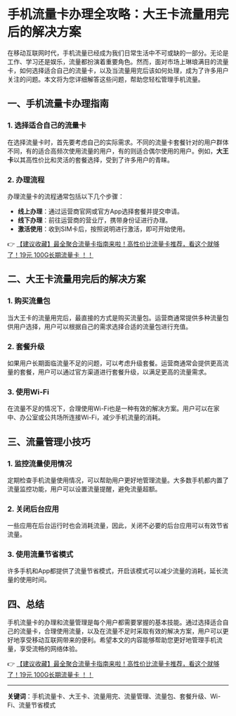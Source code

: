 # 手机流量卡办理全攻略：大王卡流量用完后的解决方案

在移动互联网时代，手机流量已经成为我们日常生活中不可或缺的一部分。无论是工作、学习还是娱乐，流量都扮演着重要角色。然而，面对市场上琳琅满目的流量卡，如何选择适合自己的流量卡，以及当流量用完后该如何处理，成为了许多用户关注的问题。本文将为您详细解答这些问题，帮助您轻松管理手机流量。

## 一、手机流量卡办理指南

### 1. 选择适合自己的流量卡
在选择流量卡时，首先要考虑自己的实际需求。不同的流量卡套餐针对的用户群体不同，有的适合高频次使用流量的用户，有的则适合偶尔使用的用户。例如，**大王卡**以其高性价比和灵活的套餐选择，受到了许多用户的青睐。

### 2. 办理流程
办理流量卡的流程通常包括以下几个步骤：
- **线上办理**：通过运营商官网或官方App选择套餐并提交申请。
- **线下办理**：前往运营商的营业厅，携带身份证进行办理。
- **激活使用**：收到SIM卡后，按照说明进行激活，即可开始使用。

👉 [【建议收藏】最全聚合流量卡指南来啦！高性价比流量卡推荐，看这个就够了！19元 100G长期流量卡 ！！](https://bit.ly/Liuliangka)

## 二、大王卡流量用完后的解决方案

### 1. 购买流量包
当大王卡的流量用完后，最直接的方式是购买流量包。运营商通常提供多种流量包供用户选择，用户可以根据自己的需求选择合适的流量包进行充值。

### 2. 套餐升级
如果用户长期面临流量不足的问题，可以考虑升级套餐。运营商通常会提供更高流量的套餐，用户可以通过官方渠道进行套餐升级，以满足更高的流量需求。

### 3. 使用Wi-Fi
在流量不足的情况下，合理使用Wi-Fi也是一种有效的解决方案。用户可以在家中、办公室或公共场所连接Wi-Fi，减少手机流量的消耗。

## 三、流量管理小技巧

### 1. 监控流量使用情况
定期检查手机流量使用情况，可以帮助用户更好地管理流量。大多数手机都内置了流量监控功能，用户可以设置流量提醒，避免流量超额。

### 2. 关闭后台应用
一些应用在后台运行时也会消耗流量，因此，关闭不必要的后台应用可以有效节省流量。

### 3. 使用流量节省模式
许多手机和App都提供了流量节省模式，开启该模式可以减少流量的消耗，延长流量的使用时间。

## 四、总结

手机流量卡的办理和流量管理是每个用户都需要掌握的基本技能。通过选择适合自己的流量卡，合理使用流量，以及在流量不足时采取有效的解决方案，用户可以更好地享受移动互联网带来的便利。希望本文的内容能够帮助您更好地管理手机流量，享受流畅的网络体验。

👉 [【建议收藏】最全聚合流量卡指南来啦！高性价比流量卡推荐，看这个就够了！19元 100G长期流量卡 ！！](https://bit.ly/Liuliangka)

---

**关键词**：手机流量卡、大王卡、流量用完、流量管理、流量包、套餐升级、Wi-Fi、流量节省模式